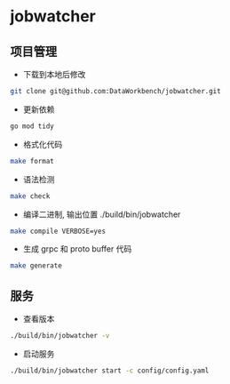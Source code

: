 # jobwatcher

## 项目管理
- 下载到本地后修改
```bash 
git clone git@github.com:DataWorkbench/jobwatcher.git
```

- 更新依赖
```bash
go mod tidy
```

- 格式化代码
```bash
make format
```

- 语法检测
```bash
make check
```

- 编译二进制, 输出位置 ./build/bin/jobwatcher
```bash
make compile VERBOSE=yes
```

- 生成 grpc 和 proto buffer 代码
```bash
make generate
```

## 服务
- 查看版本
```bash 
./build/bin/jobwatcher -v
```

- 启动服务
```bash
./build/bin/jobwatcher start -c config/config.yaml
```

